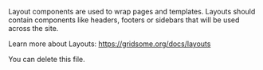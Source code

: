 Layout components are used to wrap pages and templates. Layouts should contain components like headers, footers or sidebars that will be used across the site.

Learn more about Layouts: https://gridsome.org/docs/layouts

You can delete this file.
